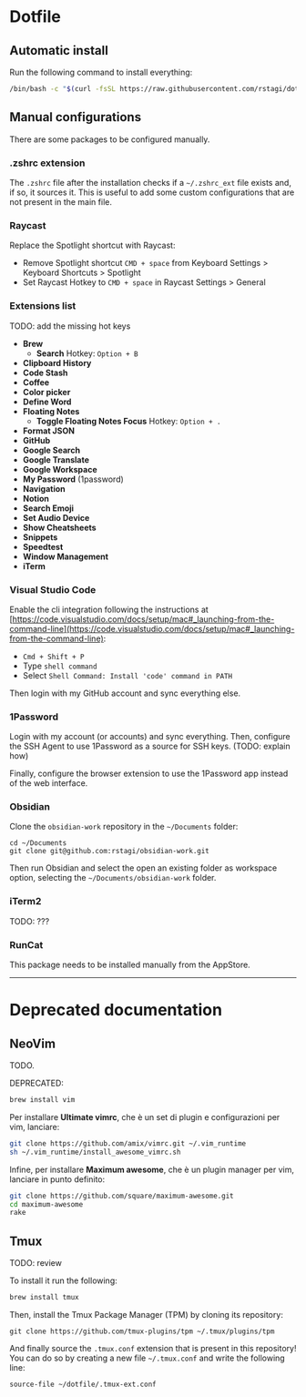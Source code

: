 # Dotfile

## Automatic install

Run the following command to install everything:
```bash
/bin/bash -c "$(curl -fsSL https://raw.githubusercontent.com/rstagi/dotfile/master/install.sh)"
```

## Manual configurations

There are some packages to be configured manually.

### .zshrc extension

The `.zshrc` file after the installation checks if a `~/.zshrc_ext` file exists and, if so, it sources it. This is useful to add some custom configurations that are not present in the main file.

### Raycast

Replace the Spotlight shortcut with Raycast:
- Remove Spotlight shortcut `CMD + space` from Keyboard Settings > Keyboard Shortcuts > Spotlight
- Set Raycast Hotkey to `CMD + space` in Raycast Settings > General

### Extensions list
TODO: add the missing hot keys
- **Brew**
    - **Search** Hotkey: `Option + B`
- **Clipboard History**
- **Code Stash**
- **Coffee**
- **Color picker**
- **Define Word**
- **Floating Notes**
    - **Toggle Floating Notes Focus** Hotkey: `Option + .`
- **Format JSON**
- **GitHub**
- **Google Search**
- **Google Translate**
- **Google Workspace**
- **My Password** (1password)
- **Navigation**
- **Notion**
- **Search Emoji**
- **Set Audio Device**
- **Show Cheatsheets**
- **Snippets**
- **Speedtest**
- **Window Management**
- **iTerm**

### Visual Studio Code

Enable the cli integration following the instructions at [https://code.visualstudio.com/docs/setup/mac#_launching-from-the-command-line](https://code.visualstudio.com/docs/setup/mac#_launching-from-the-command-line):
- `Cmd + Shift + P`
- Type `shell command`
- Select `Shell Command: Install 'code' command in PATH`

Then login with my GitHub account and sync everything else.

### 1Password

Login with my account (or accounts) and sync everything. Then, configure the SSH Agent to use 1Password as a source for SSH keys. (TODO: explain how)

Finally, configure the browser extension to use the 1Password app instead of the web interface.

### Obsidian

Clone the `obsidian-work` repository in the `~/Documents` folder:
```
cd ~/Documents
git clone git@github.com:rstagi/obsidian-work.git
```

Then run Obsidian and select the open an existing folder as workspace option, selecting the `~/Documents/obsidian-work` folder.


### iTerm2
TODO: ???


### RunCat

This package needs to be installed manually from the AppStore.

---

# Deprecated documentation

## NeoVim

TODO.

DEPRECATED:
```bash
brew install vim
```

Per installare ****Ultimate vimrc****, che è un set di plugin e configurazioni per vim, lanciare:

```bash
git clone https://github.com/amix/vimrc.git ~/.vim_runtime
sh ~/.vim_runtime/install_awesome_vimrc.sh
```

Infine, per installare **Maximum awesome**, che è un plugin manager per vim, lanciare in punto definito:

```bash
git clone https://github.com/square/maximum-awesome.git
cd maximum-awesome
rake
```

## Tmux

TODO: review

To install it run the following:

```bash
brew install tmux
```

Then, install the Tmux Package Manager (TPM) by cloning its repository:

```
git clone https://github.com/tmux-plugins/tpm ~/.tmux/plugins/tpm
```

And finally source the `.tmux.conf` extension that is present in this repository! You can do so by creating a new file `~/.tmux.conf` and write the following line:
```
source-file ~/dotfile/.tmux-ext.conf
```

